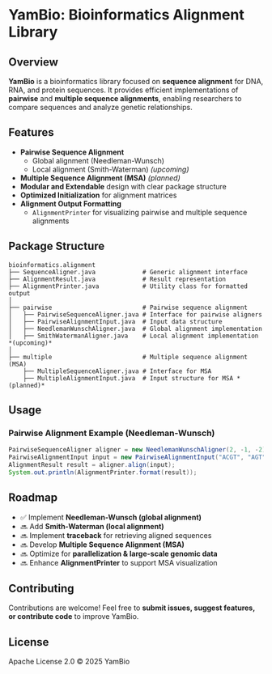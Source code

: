 # YamBio: Bioinformatics Alignment Library

## Overview
**YamBio** is a bioinformatics library focused on **sequence alignment** for DNA, RNA, and protein sequences. It provides efficient implementations of **pairwise** and **multiple sequence alignments**, enabling researchers to compare sequences and analyze genetic relationships.

## Features
- **Pairwise Sequence Alignment**
    - Global alignment (Needleman-Wunsch)
    - Local alignment (Smith-Waterman) *(upcoming)*
- **Multiple Sequence Alignment (MSA)** *(planned)*
- **Modular and Extendable** design with clear package structure
- **Optimized Initialization** for alignment matrices
- **Alignment Output Formatting**
    - `AlignmentPrinter` for visualizing pairwise and multiple sequence alignments

## Package Structure
```
bioinformatics.alignment
├── SequenceAligner.java             # Generic alignment interface
├── AlignmentResult.java             # Result representation
├── AlignmentPrinter.java            # Utility class for formatted output
│
├── pairwise                         # Pairwise sequence alignment
│   ├── PairwiseSequenceAligner.java # Interface for pairwise aligners
│   ├── PairwiseAlignmentInput.java  # Input data structure
│   ├── NeedlemanWunschAligner.java  # Global alignment implementation
│   ├── SmithWatermanAligner.java    # Local alignment implementation *(upcoming)*
│
├── multiple                         # Multiple sequence alignment (MSA)
    ├── MultipleSequenceAligner.java # Interface for MSA
    ├── MultipleAlignmentInput.java  # Input structure for MSA *(planned)*
```

## Usage
### Pairwise Alignment Example (Needleman-Wunsch)
```java
PairwiseSequenceAligner aligner = new NeedlemanWunschAligner(2, -1, -2);
PairwiseAlignmentInput input = new PairwiseAlignmentInput("ACGT", "AGT");
AlignmentResult result = aligner.align(input);
System.out.println(AlignmentPrinter.format(result));
```

## Roadmap
- ✅ Implement **Needleman-Wunsch (global alignment)**
- 🔜 Add **Smith-Waterman (local alignment)**
- 🔜 Implement **traceback** for retrieving aligned sequences
- 🔜 Develop **Multiple Sequence Alignment (MSA)**
- 🔜 Optimize for **parallelization & large-scale genomic data**
- 🔜 Enhance **AlignmentPrinter** to support MSA visualization

## Contributing
Contributions are welcome! Feel free to **submit issues, suggest features, or contribute code** to improve YamBio.

## License
Apache License 2.0 © 2025 YamBio

